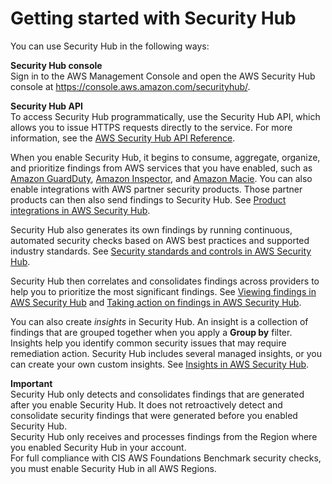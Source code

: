 # Getting started with Security Hub<a name="securityhub-get-started"></a>

You can use Security Hub in the following ways:

**Security Hub console**  
Sign in to the AWS Management Console and open the AWS Security Hub console at [https://console\.aws\.amazon\.com/securityhub/](https://console.aws.amazon.com/securityhub/)\.

**Security Hub API**  
To access Security Hub programmatically, use the Security Hub API, which allows you to issue HTTPS requests directly to the service\. For more information, see the [AWS Security Hub API Reference](https://docs.aws.amazon.com/securityhub/1.0/APIReference/)\.

When you enable Security Hub, it begins to consume, aggregate, organize, and prioritize findings from AWS services that you have enabled, such as [Amazon GuardDuty](https://docs.aws.amazon.com/guardduty/latest/ug/what-is-guardduty.html), [Amazon Inspector](https://docs.aws.amazon.com/inspector/latest/userguide/inspector_introduction.html), and [Amazon Macie](https://docs.aws.amazon.com/macie/latest/user/what-is-macie.html)\. You can also enable integrations with AWS partner security products\. Those partner products can then also send findings to Security Hub\. See [Product integrations in AWS Security Hub](securityhub-findings-providers.md)\.

Security Hub also generates its own findings by running continuous, automated security checks based on AWS best practices and supported industry standards\. See [Security standards and controls in AWS Security Hub](securityhub-standards.md)\.

Security Hub then correlates and consolidates findings across providers to help you to prioritize the most significant findings\. See [Viewing findings in AWS Security Hub](securityhub-findings-viewing.md) and [Taking action on findings in AWS Security Hub](securityhub-findings-taking-action.md)\.

You can also create *insights* in Security Hub\. An insight is a collection of findings that are grouped together when you apply a **Group by** filter\. Insights help you identify common security issues that may require remediation action\. Security Hub includes several managed insights, or you can create your own custom insights\. See [Insights in AWS Security Hub](securityhub-insights.md)\.

**Important**  
Security Hub only detects and consolidates findings that are generated after you enable Security Hub\. It does not retroactively detect and consolidate security findings that were generated before you enabled Security Hub\.  
Security Hub only receives and processes findings from the Region where you enabled Security Hub in your account\.  
For full compliance with CIS AWS Foundations Benchmark security checks, you must enable Security Hub in all AWS Regions\.